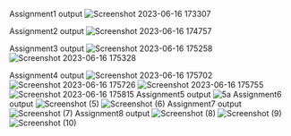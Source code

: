 Assignment1 output
![Screenshot 2023-06-16 173307](https://github.com/jyotisannapanavar/jyotisannapanavar/assets/136812071/6784b899-3864-443f-8973-917bac9d6329)

Assignment2 output
![Screenshot 2023-06-16 174757](https://github.com/jyotisannapanavar/jyotisannapanavar/assets/136812071/39532713-9356-4806-85c7-fbfd925b10e7)

Assignment3 output
![Screenshot 2023-06-16 175258](https://github.com/jyotisannapanavar/jyotisannapanavar/assets/136812071/e5f68b56-d229-47a6-a35c-e708d7221ee6)
![Screenshot 2023-06-16 175328](https://github.com/jyotisannapanavar/jyotisannapanavar/assets/136812071/9262f7e6-a28c-44e8-9af4-36aa01a97273)

Assignment4 output
![Screenshot 2023-06-16 175702](https://github.com/jyotisannapanavar/jyotisannapanavar/assets/136812071/2767b760-caf6-4ead-93b6-190dff53f8e9)
![Screenshot 2023-06-16 175726](https://github.com/jyotisannapanavar/jyotisannapanavar/assets/136812071/35b94547-8597-4f9f-b9df-2f2e0049b4fe)
![Screenshot 2023-06-16 175755](https://github.com/jyotisannapanavar/jyotisannapanavar/assets/136812071/452ba381-af87-404d-ba7f-5630ca2b2552)
![Screenshot 2023-06-16 175815](https://github.com/jyotisannapanavar/jyotisannapanavar/assets/136812071/4af67eb1-1ed8-40ac-ae3f-da9418fe4c0f)
Assignment5 output
![5a](https://github.com/jyotisannapanavar/jyotisannapanavar/assets/136812071/d148696a-a418-4faf-b158-6c917b305e44)
Assignment6 output
![Screenshot (5)](https://github.com/jyotisannapanavar/jyotisannapanavar/assets/136812071/81fd4ab8-e1d4-4b2c-862f-bdb6ed552387)
![Screenshot (6)](https://github.com/jyotisannapanavar/jyotisannapanavar/assets/136812071/e3b79344-ffc8-4853-a396-d5e880aa086e)
Assignment7 output
![Screenshot (7)](https://github.com/jyotisannapanavar/jyotisannapanavar/assets/136812071/57cebfdb-4aa8-45cc-b318-58405a5ec07c)
Assignment8 output
![Screenshot (8)](https://github.com/jyotisannapanavar/jyotisannapanavar/assets/136812071/b392413e-795c-4672-8c28-7eba683efc34)
![Screenshot (9)](https://github.com/jyotisannapanavar/jyotisannapanavar/assets/136812071/2f3db615-6649-4099-bbdf-ef79f6093d07)
![Screenshot (10)](https://github.com/jyotisannapanavar/jyotisannapanavar/assets/136812071/3dd39b54-4043-4d49-a715-8f752d612f35)







